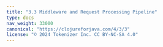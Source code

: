 ```yaml
---
title: "3.3 Middleware and Request Processing Pipeline"
type: docs
nav_weight: 33000
canonical: "https://clojureforjava.com/4/3/3"
license: "© 2024 Tokenizer Inc. CC BY-NC-SA 4.0"
---
```

